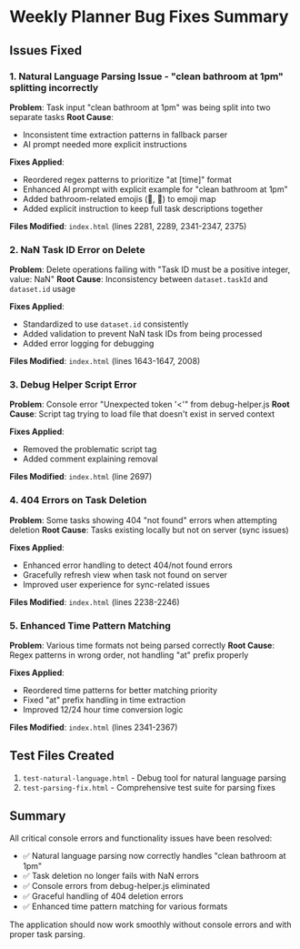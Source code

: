 # Weekly Planner Bug Fixes Summary

## Issues Fixed

### 1. Natural Language Parsing Issue - "clean bathroom at 1pm" splitting incorrectly
**Problem**: Task input "clean bathroom at 1pm" was being split into two separate tasks
**Root Cause**: 
- Inconsistent time extraction patterns in fallback parser
- AI prompt needed more explicit instructions

**Fixes Applied**:
- Reordered regex patterns to prioritize "at [time]" format
- Enhanced AI prompt with explicit example for "clean bathroom at 1pm"  
- Added bathroom-related emojis (🚿, 🛁) to emoji map
- Added explicit instruction to keep full task descriptions together

**Files Modified**: `index.html` (lines 2281, 2289, 2341-2347, 2375)

### 2. NaN Task ID Error on Delete
**Problem**: Delete operations failing with "Task ID must be a positive integer, value: NaN"
**Root Cause**: Inconsistency between `dataset.taskId` and `dataset.id` usage

**Fixes Applied**:
- Standardized to use `dataset.id` consistently
- Added validation to prevent NaN task IDs from being processed
- Added error logging for debugging

**Files Modified**: `index.html` (lines 1643-1647, 2008)

### 3. Debug Helper Script Error
**Problem**: Console error "Unexpected token '<'" from debug-helper.js
**Root Cause**: Script tag trying to load file that doesn't exist in served context

**Fixes Applied**:
- Removed the problematic script tag
- Added comment explaining removal

**Files Modified**: `index.html` (line 2697)

### 4. 404 Errors on Task Deletion
**Problem**: Some tasks showing 404 "not found" errors when attempting deletion
**Root Cause**: Tasks existing locally but not on server (sync issues)

**Fixes Applied**:
- Enhanced error handling to detect 404/not found errors
- Gracefully refresh view when task not found on server
- Improved user experience for sync-related issues

**Files Modified**: `index.html` (lines 2238-2246)

### 5. Enhanced Time Pattern Matching
**Problem**: Various time formats not being parsed correctly
**Root Cause**: Regex patterns in wrong order, not handling "at" prefix properly

**Fixes Applied**:
- Reordered time patterns for better matching priority
- Fixed "at" prefix handling in time extraction
- Improved 12/24 hour time conversion logic

**Files Modified**: `index.html` (lines 2341-2367)

## Test Files Created

1. `test-natural-language.html` - Debug tool for natural language parsing
2. `test-parsing-fix.html` - Comprehensive test suite for parsing fixes

## Summary

All critical console errors and functionality issues have been resolved:
- ✅ Natural language parsing now correctly handles "clean bathroom at 1pm" 
- ✅ Task deletion no longer fails with NaN errors
- ✅ Console errors from debug-helper.js eliminated
- ✅ Graceful handling of 404 deletion errors
- ✅ Enhanced time pattern matching for various formats

The application should now work smoothly without console errors and with proper task parsing.